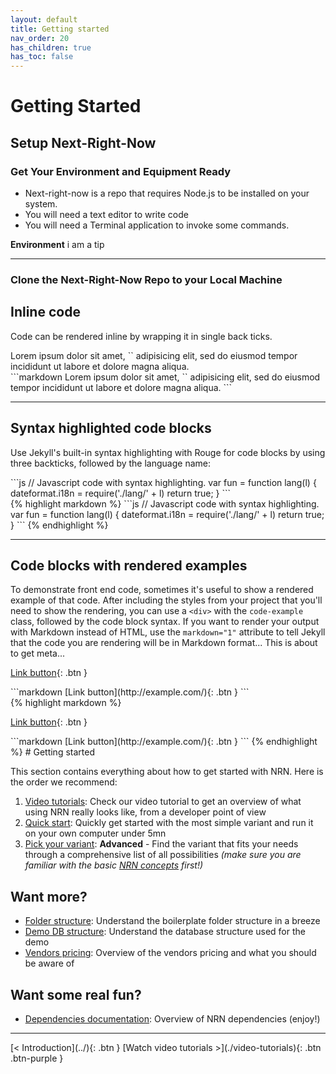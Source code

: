 ```yaml
---
layout: default
title: Getting started
nav_order: 20
has_children: true
has_toc: false
---
```



# Getting Started


## Setup Next-Right-Now

### Get Your Environment and Equipment Ready 
- Next-right-now is a repo that requires Node.js to be installed on your system.
- You will need a text editor to write code
- You will need a Terminal application to invoke some commands.
<div class="tip">
<strong>Environment</strong>
i am a tip
</div>

<hr/>

### Clone the Next-Right-Now Repo to your Local Machine





## Inline code

Code can be rendered inline by wrapping it in single back ticks.

<div class="code-example" markdown="1">
Lorem ipsum dolor sit amet, `<inline code snippet>` adipisicing elit, sed do eiusmod tempor incididunt ut labore et dolore magna aliqua.
</div>
```markdown
Lorem ipsum dolor sit amet, `<inline code snippet>` adipisicing elit, sed do eiusmod tempor incididunt ut labore et dolore magna aliqua.
```

---

## Syntax highlighted code blocks

Use Jekyll's built-in syntax highlighting with Rouge for code blocks by using three backticks, followed by the language name:

<div class="code-example" markdown="1">
```js
// Javascript code with syntax highlighting.
var fun = function lang(l) {
  dateformat.i18n = require('./lang/' + l)
  return true;
}
```
</div>
{% highlight markdown %}
```js
// Javascript code with syntax highlighting.
var fun = function lang(l) {
  dateformat.i18n = require('./lang/' + l)
  return true;
}
```
{% endhighlight %}

---

## Code blocks with rendered examples

To demonstrate front end code, sometimes it's useful to show a rendered example of that code. After including the styles from your project that you'll need to show the rendering, you can use a `<div>` with the `code-example` class, followed by the code block syntax. If you want to render your output with Markdown instead of HTML, use the `markdown="1"` attribute to tell Jekyll that the code you are rendering will be in Markdown format... This is about to get meta...

<div class="code-example" markdown="1">

<div class="code-example" markdown="1">

[Link button](http://example.com/){: .btn }

</div>
```markdown
[Link button](http://example.com/){: .btn }
```

</div>
{% highlight markdown %}
<div class="code-example" markdown="1">

[Link button](http://example.com/){: .btn }

</div>
```markdown
[Link button](http://example.com/){: .btn }
```
{% endhighlight %}
# Getting started

This section contains everything about how to get started with NRN. Here is the order we recommend:

1. [Video tutorials](./video-tutorials): Check our video tutorial to get an overview of what using NRN really looks like, from a developer point of view
1. [Quick start](./quick-start): Quickly get started with the most simple variant and run it on your own computer under 5mn
1. [Pick your variant](./pick-variant): **Advanced** - Find the variant that fits your needs through a comprehensive list of all possibilities _(make sure you are familiar with the basic [NRN concepts](../concepts) first!)_

## Want more?

- [Folder structure](../reference/folder-structure): Understand the boilerplate folder structure in a breeze
- [Demo DB structure](../reference/demo-database-structure): Understand the database structure used for the demo
- [Vendors pricing](../reference/vendors): Overview of the vendors pricing and what you should be aware of

## Want some real fun?

- [Dependencies documentation](../reference/vendors): Overview of NRN dependencies (enjoy!)

---

<div class="pagination-section">
    <span class="fs-4" markdown="1">
    [< Introduction](../){: .btn }
    </span>
    <span class="fs-4" markdown="1">
    [Watch video tutorials >](./video-tutorials){: .btn .btn-purple }
    </span>
</div>

